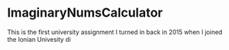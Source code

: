 # ImaginaryNumsCalculator
 This is the first university assignment I turned in back in 2015 when I joined the Ionian Univesity di
